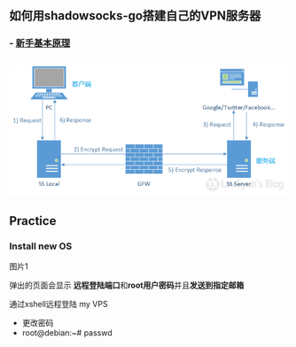 ## 如何用shadowsocks-go搭建自己的VPN服务器
### - [****新手基本原理****](https://laucyun.com/5cce9d01b0a0210482d65f5bc040d83b.html)

![原理如下图](what-is-shadowsocks.png)
---
## Practice

### Install new OS
图片1

弹出的页面会显示 **远程登陆端口**和**root用户密码**并且**发送到指定邮箱**

通过xshell远程登陆 my VPS

- 更改密码
- root@debian:~# passwd
